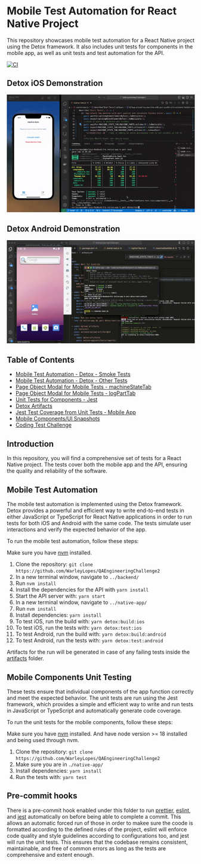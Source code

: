 # Mobile Test Automation for React Native Project

This repository showcases mobile test automation for a React Native project using the Detox framework. It also includes unit tests for components in the mobile app, as well as unit tests and test automation for the API.

[![CI](https://github.com/WarleyLopes/QAEngineeringChallenge2/actions/workflows/actions.yml/badge.svg)](https://github.com/WarleyLopes/QAEngineeringChallenge2/actions/workflows/actions.yml)

## Detox iOS Demonstration

![Detox iOS Demonstration](./e2e/test-assets//detox-demo.gif)

## Detox Android Demonstration

![Detox Android Demonstration](./e2e/test-assets//detox_android_demo.gif)

## Table of Contents

- [Mobile Test Automation - Detox - Smoke Tests](./e2e/smoke.test.js)
- [Mobile Test Automation - Detox - Other Tests](./e2e/other.test.js)
- [Page Object Modal for Mobile Tests - machineStateTab](./e2e/test-assets/screens/machineStateTab.ts)
- [Page Object Modal for Mobile Tests - logPartTab](./e2e/test-assets/screens/logPartTab.ts)
- [Unit Tests for Components - Jest](./components/__tests__/MachineScore.test.tsx)
- [Detox Artifacts](./artifacts/)
- [Jest Test Coverage from Unit Tests - Mobile App](./coverage/lcov-report/index.html)
- [Mobile Components/UI Snapshots](./components/__tests__/__snapshots__/)
- [Coding Test Challenge](https://github.com/BellSantCodingChallenge/QAEngineeringChallenge2?tab=readme-ov-file#bellsant-qa-engineer-coding-challenge)

## Introduction

In this repository, you will find a comprehensive set of tests for a React Native project. The tests cover both the mobile app and the API, ensuring the quality and reliability of the software.

## Mobile Test Automation

The mobile test automation is implemented using the Detox framework. Detox provides a powerful and efficient way to write end-to-end tests in either JavaScript or TypeScript for React Native applications in order to run tests for both iOS and Android with the same code. The tests simulate user interactions and verify the expected behavior of the app.

To run the mobile test automation, follow these steps:

Make sure you have [nvm](https://github.com/nvm-sh/nvm?tab=readme-ov-file#installing-and-updating) installed.

1. Clone the repository: `git clone https://github.com/WarleyLopes/QAEngineeringChallenge2`
2. In a new terminal window, navigate to `../backend/`
3. Run `nvm install`
4. Install the dependencies for the API with `yarn install`
5. Start the API server with: `yarn start`
6. In a new terminal window, navigate to `../native-app/`
7. Run `nvm install`
8. Install dependencies: `yarn install`
9. To test iOS, run the build with: `yarn detox:build:ios`
10. To test iOS, run the tests with: `yarn detox:test:ios`
11. To test Android, run the build with: `yarn detox:build:android`
12. To test Android, run the tests with: `yarn detox:test:android`

Artifacts for the run will be generated in case of any failing tests inside the [artifacts](./artifacts/) folder.

## Mobile Components Unit Testing

These tests ensure that individual components of the app function correctly and meet the expected behavior. The unit tests are run using the Jest framework, which provides a simple and efficient way to write and run tests in JavaScript or TypeScript and automatically generate code coverage.

To run the unit tests for the mobile components, follow these steps:

Make sure you have [nvm](https://github.com/nvm-sh/nvm?tab=readme-ov-file#installing-and-updating) installed.
And have node version >= 18 installed and being used through nvm.

1. Clone the repository: `git clone https://github.com/WarleyLopes/QAEngineeringChallenge2`
2. Make sure you are in `./native-app/`
3. Install dependencies: `yarn install`
4. Run the tests with: `yarn test`

## Pre-commit hooks

There is a pre-commit hook enabled under this folder to run [prettier](https://prettier.io/), [eslint](https://eslint.org/), and [jest](https://jestjs.io/) automatically on before being able to complete a commit. This allows an automatic forced run of those in order to makee sure the coode is formatted according to the defined rules of the project, eslint will enforce code quality and style guidelines according to configurations too, and jest will run the unit tests. This ensures that the codebase remains consistent, maintainable, and free of common errors as long as the tests are comprehensive and extent enough.
